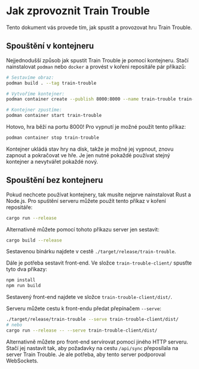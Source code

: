 # Jak zprovoznit Train Trouble

Tento dokument vás provede tím, jak spustit a provozovat hru Train Trouble.

## Spouštění v kontejneru

Nejjednodušší způsob jak spustit Train Trouble je pomocí kontejneru.
Stačí nainstalovat `podman` nebo `docker` a provést v kořeni repositáře pár příkazů:

```sh
# Sestavíme obraz:
podman build . --tag train-trouble

# Vytvoříme kontejner:
podman container create --publish 8000:8000 --name train-trouble train-trouble:latest

# Kontejner zpustíme:
podman container start train-trouble
```

Hotovo, hra běží na portu 8000!
Pro vypnutí je možné použít tento příkaz:

```sh
podman container stop train-trouble
```

Kontejner ukládá stav hry na disk, takže je možné jej vypnout,
znovu zapnout a pokračovat ve hře.
Je jen nutné pokaždé používat stejný kontejner a nevytvářet pokaždé nový.

## Spouštění bez kontejneru

Pokud nechcete používat kontejnery, tak musíte nejprve nainstalovat Rust a Node.js.
Pro spuštění serveru můžete použít tento příkaz v koření repositáře:

```sh
cargo run --release
```

Alternativně můžete pomocí tohoto příkazu server jen sestavit:

```sh
cargo build --release
```

Sestavenou binárku najdete v cestě `./target/release/train-trouble`.

Dále je potřeba sestavit front-end.
Ve složce `train-trouble-client/` spusťte tyto dva příkazy:

```sh
npm install
npm run build
```

Sestavený front-end najdete ve složce `train-trouble-client/dist/`.

Serveru můžete cestu k front-endu předat přepínačem `--serve`:

```sh
./target/release/train-trouble --serve train-trouble-client/dist/
# nebo
cargo run --release -- --serve train-trouble-client/dist/
```

Alternativně můžete pro front-end servírovat pomocí jiného HTTP serveru.
Stačí jej nastavit tak, aby požadavky na cestu `/api/sync`
přeposílala na server Train Trouble.
Je ale potřeba, aby tento server podporoval WebSockets.
